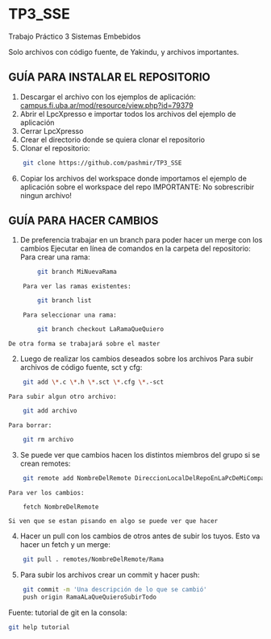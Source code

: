 # TP3_SSE
Trabajo Práctico 3 Sistemas Embebidos

Solo archivos con código fuente, de Yakindu, y archivos importantes.

## GUÍA PARA INSTALAR EL REPOSITORIO
1. Descargar el archivo con los ejemplos de aplicación: [campus.fi.uba.ar/mod/resource/view.php?id=79379](campus.fi.uba.ar/mod/resource/view.php?id=79379)
2. Abrir el LpcXpresso e importar todos los archivos del ejemplo de aplicación
3. Cerrar LpcXpresso
4. Crear el directorio donde se quiera clonar el repositorio
5. Clonar el repositorio:
```bash
	git clone https://github.com/pashmir/TP3_SSE
```
6. Copiar los archivos del workspace donde importamos el ejemplo de aplicación sobre el workspace del repo
	IMPORTANTE: No sobrescribir ningun archivo!
    
## GUÍA PARA HACER CAMBIOS
1. De preferencia trabajar en un branch para poder hacer un merge con los cambios
		Ejecutar en línea de comandos en la carpeta del repositorio:
		Para crear una rama:
```bash
		git branch MiNuevaRama
```
		Para ver las ramas existentes:
```bash
		git branch list
```
		Para seleccionar una rama:
```bash
		git branch checkout LaRamaQueQuiero
```
	De otra forma se trabajará sobre el master
2. Luego de realizar los cambios deseados sobre los archivos
	Para subir archivos de código fuente, sct y cfg:
```bash
	git add \*.c \*.h \*.sct \*.cfg \*.-sct
```
	Para subir algun otro archivo:
```bash
	git add archivo
```
	Para borrar:
```bash
	git rm archivo
```
3. Se puede ver que cambios hacen los distintos miembros del grupo si se crean remotes:
```bash
	git remote add NombreDelRemote DireccionLocalDelRepoEnLaPcDeMiCompañero
```
	Para ver los cambios:
```bash
	fetch NombreDelRemote
```
	Si ven que se estan pisando en algo se puede ver que hacer
4. Hacer un pull con los cambios de otros antes de subir los tuyos. Esto va hacer un fetch y un merge:
```bash
	git pull . remotes/NombreDelRemote/Rama
```
5. Para subir los archivos crear un commit y hacer push:
```bash
	git commit -m 'Una descripción de lo que se cambió'
	push origin RamaALaQueQuieroSubirTodo
```

Fuente: tutorial de git en la consola:
```bash
git help tutorial
```
